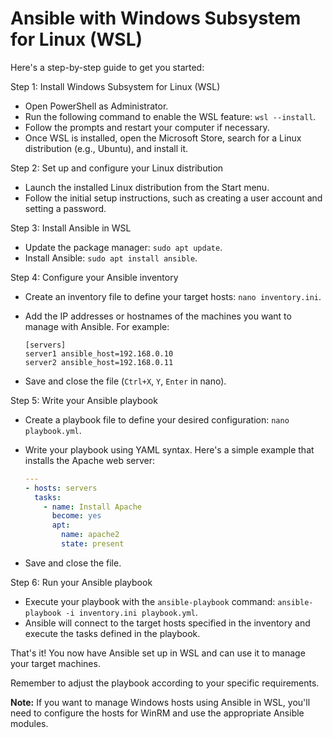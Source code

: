 # Ansible with Windows Subsystem for Linux (WSL)

Here's a step-by-step guide to get you started:

Step 1: Install Windows Subsystem for Linux (WSL)

- Open PowerShell as Administrator.
- Run the following command to enable the WSL feature: `wsl --install`.
- Follow the prompts and restart your computer if necessary.
- Once WSL is installed, open the Microsoft Store, search for a Linux distribution (e.g., Ubuntu), and install it.

Step 2: Set up and configure your Linux distribution

- Launch the installed Linux distribution from the Start menu.
- Follow the initial setup instructions, such as creating a user account and setting a password.

Step 3: Install Ansible in WSL

- Update the package manager: `sudo apt update`.
- Install Ansible: `sudo apt install ansible`.

Step 4: Configure your Ansible inventory

- Create an inventory file to define your target hosts: `nano inventory.ini`.
- Add the IP addresses or hostnames of the machines you want to manage with Ansible. For example:
  
  ```
  [servers]
  server1 ansible_host=192.168.0.10
  server2 ansible_host=192.168.0.11
  ```
- Save and close the file (`Ctrl+X`, `Y`, `Enter` in nano).

Step 5: Write your Ansible playbook

- Create a playbook file to define your desired configuration: `nano playbook.yml`.
- Write your playbook using YAML syntax. Here's a simple example that installs the Apache web server:
  
  ```yaml
  ---
  - hosts: servers
    tasks:
      - name: Install Apache
        become: yes
        apt:
          name: apache2
          state: present
  ```
- Save and close the file.

Step 6: Run your Ansible playbook

- Execute your playbook with the `ansible-playbook` command: `ansible-playbook -i inventory.ini playbook.yml`.
- Ansible will connect to the target hosts specified in the inventory and execute the tasks defined in the playbook.

That's it! You now have Ansible set up in WSL and can use it to manage your target machines. 

Remember to adjust the playbook according to your specific requirements.

**Note:** If you want to manage Windows hosts using Ansible in WSL, you'll need to configure the hosts for WinRM and use the appropriate Ansible modules.
